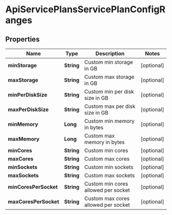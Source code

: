 

# ApiServicePlansServicePlanConfigRanges

## Properties

Name | Type | Description | Notes
------------ | ------------- | ------------- | -------------
**minStorage** | **String** | Custom min storage in GB |  [optional]
**maxStorage** | **String** | Custom max storage in GB |  [optional]
**minPerDiskSize** | **String** | Custom min per disk size in GB |  [optional]
**maxPerDiskSize** | **String** | Custom max per disk size in GB |  [optional]
**minMemory** | **Long** | Custom min memory in bytes |  [optional]
**maxMemory** | **Long** | Custom max memory in bytes |  [optional]
**minCores** | **String** | Custom min cores |  [optional]
**maxCores** | **String** | Custom max cores |  [optional]
**minSockets** | **String** | Custom min sockets |  [optional]
**maxSockets** | **String** | Custom max sockets |  [optional]
**minCoresPerSocket** | **String** | Custom min cores allowed per socket |  [optional]
**maxCoresPerSocket** | **String** | Custom max cores allowed per socket |  [optional]



